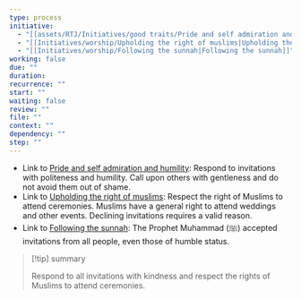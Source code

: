 ```yaml
---
type: process
initiative:
  - "[[assets/RTJ/Initiatives/good traits/Pride and self admiration and humility|Pride and self admiration and humility]]"
  - "[[Initiatives/worship/Upholding the right of muslims|Upholding the right of muslims]]"
  - "[[Initiatives/worship/Following the sunnah|Following the sunnah]]"
working: false
due: ""
duration: 
recurrence: ""
start: ""
waiting: false
review: ""
file: ""
context: ""
dependency: ""
step: ""
---
```


* Link to [Pride and self admiration and humility](assets/RTJ/Initiatives/good%20traits/Pride%20and%20self%20admiration%20and%20humility.md): Respond to invitations with politeness and humility. Call upon others with gentleness and do not avoid them out of shame.
* Link to [Upholding the right of muslims](Initiatives/worship/Upholding%20the%20right%20of%20muslims.md): Respect the right of Muslims to attend ceremonies. Muslims have a general right to attend weddings and other events. Declining invitations requires a valid reason.
* Link to [Following the sunnah](Initiatives/worship/Following%20the%20sunnah.md): The Prophet Muhammad (ﷺ) accepted invitations from all people, even those of humble status.

> [!tip] summary
> 
> 
> Respond to all invitations with kindness and respect the rights of Muslims to attend ceremonies.
> 

